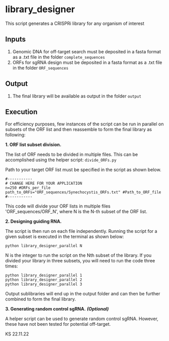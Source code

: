 # library_designer
This script generates a CRISPRi library for any organism of interest


## Inputs

1. Genomic DNA for off-target search must be deposited in a fasta format as a .txt file in the folder `complete_sequences`
2. ORFs for sgRNA design must be deposited in a fasta format as a .txt file in the folder `ORF_sequences`

## Output

1. The final library will be available as output in the folder `output`


## Execution

For efficiency purposes, few instances of the script can be run in parallel on subsets of the ORF list and then reassemble to form the final library as following:

**1. ORF list subset division.**

The list of ORF needs to be divided in multiple files. This can be accomplished using the helper script: `divide_ORFs.py`

Path to your target ORF list must be specified in the script as shown below.

	#-----------
	# CHANGE HERE FOR YOUR APPLICATION
	n=250 #ORFs_per_file 
	path_to_ORFs="ORF_sequences/Synechocystis_ORFs.txt" #Path_to_ORF_file 
	#-----------

This code will divide your ORF lists in multiple files 'ORF_sequences/ORF_N', where N is the N-th subset of the ORF list. 

**2. Designing guiding RNA.**

The script is then run on each file independently. Running the script for a given subset is executed in the terminal as shown below:
```
python library_designer_parallel N
```

N is the integer to run the script on the Nth subset of the library. If you divided your library in three subsets, you will need to run the code three times:

```
python library_designer_parallel 1
python library_designer_parallel 2
python library_designer_parallel 3
```

Output sublibraries will end up in the output folder and can then be further combined to form the final library. 

**3. Generating random control sgRNA.** ***(Optional)***

A helper script can be used to generate random control sgRNA. However, these have not been tested for potential off-target. 

KS 22.11.22






